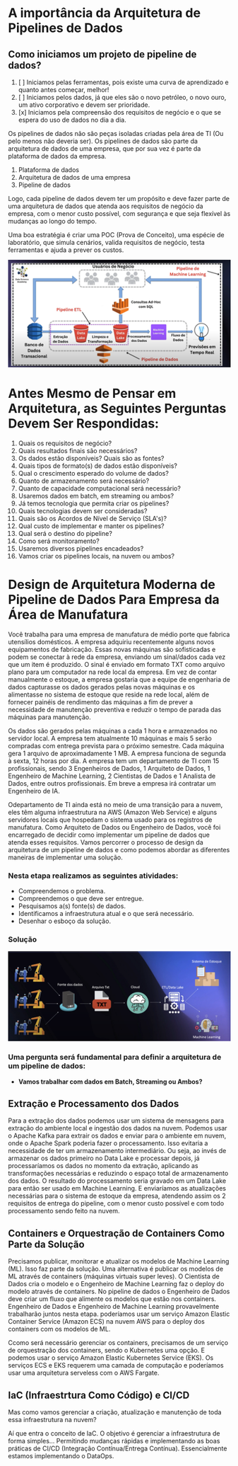 # A importância da Arquitetura de Pipelines de Dados

## Como iniciamos um projeto de pipeline de dados?
1. [ ] Iniciamos pelas ferramentas, pois existe uma curva de aprendizado e quanto antes começar, melhor!
2. [ ] Iniciamos pelos dados, já que eles são o novo petróleo, o novo ouro, um ativo corporativo e devem ser prioridade.
3. [x] Iniciamos pela compreensão dos requisitos de negócio e o que se espera do uso de dados no dia a dia.

Os pipelines de dados não são peças isoladas criadas pela área de TI (Ou pelo menos não deveria ser). Os pipelines de dados são parte da arquitetura de dados de uma empresa, que por sua vez é parte da plataforma de dados da empresa.
1. Plataforma de dados
2. Arquitetura de dados de uma empresa
3. Pipeline de dados

Logo, cada pipeline de dados devem ter um propósito e deve fazer parte de uma arquitetura de dados que atenda aos requisitos de negócio da empresa, com o menor custo possível, com segurança e que seja flexível às mudanças ao longo do tempo. 

Uma boa estratégia é criar uma POC (Prova de Conceito), uma espécie de laboratório, que simula cenários, valida requisitos de negócio, testa ferramentas e ajuda a prever os custos.

![Pipeline de Dados](Pipeline%20de%20Dados.png)

# Antes Mesmo de Pensar em Arquitetura, as Seguintes Perguntas Devem Ser Respondidas:

1. Quais os requisitos de negócio?
2. Quais resultados finais são necessários?
3. Os dados estão disponíveis? Quais são as fontes?
4. Quais tipos de formato(s) de dados estão disponíveis?
5. Qual o crescimento esperado do volume de dados?
6. Quanto de armazenamento será necessário?
7. Quanto de capacidade computacional será necessário?
8. Usaremos dados em batch, em streaming ou ambos?
9. Já temos tecnologia que permita criar os pipelines?
10. Quais tecnologias devem ser consideradas?
11. Quais são os Acordos de Nível de Serviço (SLA's)?
12. Qual custo de implementar e manter os pipelines?
13. Qual será o destino do pipeline?
14. Como será monitoramento?
15. Usaremos diversos pipelines encadeados?
16. Vamos criar os pipelines locais, na nuvem ou ambos?

# Design de Arquitetura Moderna de Pipeline de Dados Para Empresa da Área de Manufatura

Você trabalha para  uma empresa de manufatura de médio porte que fabrica utensílios domésticos.  A empresa adquiriu recentemente alguns novos equipamentos de fabricação. Essas novas  máquinas  são  sofisticadas  e  podem  se  conectar  à  rede  da  empresa,  enviando  um sinal/dados cada vez que um item é produzido. O sinal é enviado em formato TXT como arquivo plano para um computador na rede local da empresa. Em  vez  de  contar  manualmente  o  estoque,  a  empresa  gostaria  que  a  equipe  de engenharia  de  dados  capturasse  os  dados  gerados  pelas  novas  máquinas  e  os  alimentasse  no sistema  de  estoque que  reside  na  rede  local,  além  de  fornecer  painéis  de  rendimento  das máquinas a fim de prever a necessidade de manutenção preventiva e reduzir o tempo de parada das máquinas para manutenção.

Os dados são gerados pelas máquinas a cada 1 hora e armazenados no servidor local. A empresa tem atualmente 10 máquinas e mais 5 serão compradas com entrega prevista para o próximo semestre. Cada máquina gera 1 arquivo de aproximadamente 1 MB. A empresa funciona de segunda à sexta, 12 horas por dia. A  empresa  tem  um departamento  de  TI com 15 profissionais,  sendo  3  Engenheiros  de Dados,  1  Arquiteto  de  Dados, 1  Engenheiro  de  Machine  Learning, 2 Cientistas de  Dados  e  1 Analista de Dados, entre outros profissionais. Em breve a empresa irá contratar um Engenheiro de IA.

Odepartamento  de  TI  ainda  está  no  meio  de  uma  transição  para  a  nuvem,  eles  têm alguma infraestrutura na AWS (Amazon Web Service) e alguns servidores locais que hospedam o sistema usado para os registros de manufatura. Como Arquiteto de Dados ou Engenheiro de Dados, você foi encarregado de decidir como implementar um pipeline de dados que atenda esses requisitos. Vamos percorrer o processo de design da arquitetura de um pipeline de dados e como podemos abordar as diferentes maneiras de implementar uma solução.

### Nesta etapa realizamos  as seguintes  atividades:
* Compreendemos o problema.
* Compreendemos o que deve ser entregue.
* Pesquisamos a(s) fonte(s) de dados.
* Identificamos a infraestrutura atual e o que será necessário.
* Desenhar o esboço da solução. 

### Solução

![Solução](Solução%20de%20Pipeline%20de%20Dados.png)

### Uma pergunta será fundamental para definir a arquitetura de um pipeline de dados:

* **Vamos trabalhar com dados em Batch, Streaming ou Ambos?**

## Extração e Processamento dos Dados

Para a extração dos dados podemos usar um sistema de mensagens para extração do ambiente local e ingestão dos dados na nuvem. Podemos usar o Apache Kafka para extrair os dados e enviar para o ambiente em nuvem, onde o Apache Spark poderia fazer o processamento. Isso evitaria a necessidade de ter um armazenamento intermediário. Ou seja, ao invés de armazenar os dados primeiro no Data Lake e processar depois, já processaríamos os dados no momento da extração, aplicando as transformações necessárias e reduzindo o espaço total de armazenamento dos dados. O resultado do processamento seria gravado em um Data Lake para então ser usado em Machine Learning. E enviaríamos as atualizações necessárias para o sistema de estoque da empresa, atendendo assim os 2 requisitos de entrega do pipeline, com o menor custo possível e com todo processamento sendo feito na nuvem.

## Containers e Orquestração de Containers Como Parte da Solução

Precisamos publicar, monitorar e atualizar os modelos de Machine Learning (ML). Isso faz parte da solução. Uma alternativa é publicar os modelos de ML através de containers (máquinas virtuais super leves). O Cientista de Dados cria o modelo e o Engenheiro de Machine Learning faz o deploy do modelo através de containers. No pipeline de dados o Engenheiro de Dados deve criar um fluxo que alimente os modelos que estão nos containers. Engenheiro de Dados e Engenheiro de Machine Learning provavelmente trabalharão juntos nesta etapa. poderíamos usar um serviço Amazon Elastic Container Service (Amazon ECS) na nuvem AWS para o deploy dos containers com os modelos de ML.

Ccomo será necessário gerenciar os containers, precisamos de um serviço de orquestração dos containers, sendo o Kubernetes uma opção. E podemos usar o serviço Amazon Elastic Kubernetes Service (EKS). Os serviços ECS e EKS requerem uma camada de computação e poderíamos usar uma arquitetura serveless com o AWS Fargate. 

## IaC (Infraestrtura Como Código) e CI/CD

Mas como vamos gerenciar a criação, atualização e manutenção de toda essa infraestrutura na nuvem?

Aí que entra o conceito de IaC. O objetivo é gerenciar a infraestrutura de forma simples... Permitindo mudanças rápidas e implementando as boas práticas de CI/CD (Integração Contínua/Entrega Contínua). Essencialmente estamos implementando o DataOps.
